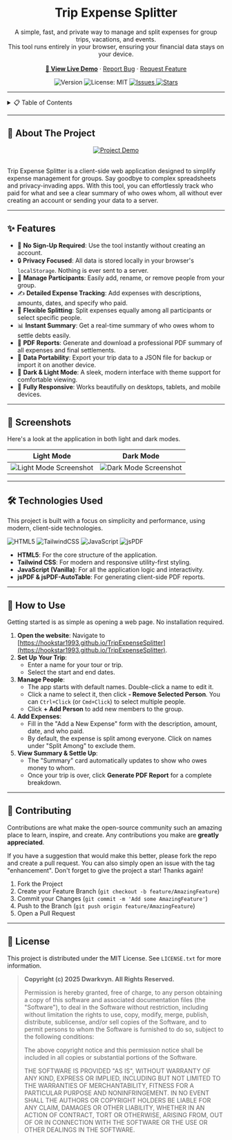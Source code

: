<div align="center">
  <h1 align="center">Trip Expense Splitter</h1>
  <p align="center">
    A simple, fast, and private way to manage and split expenses for group trips, vacations, and events.
    <br />
    This tool runs entirely in your browser, ensuring your financial data stays on your device.
    <br />
    <br />
    <a href="https://hookstar1993.github.io/TripExpenseSplitter/"><strong>🚀 View Live Demo</strong></a>
    ·
    <a href="https://github.com/hookstar1993/TripExpenseSplitter/issues">Report Bug</a>
    ·
    <a href="https://github.com/hookstar1993/TripExpenseSplitter/issues">Request Feature</a>
  </p>
</div>

<div align="center">
  <img src="https://img.shields.io/badge/Version-1.0.0-blue" alt="Version">
  <img src="https://img.shields.io/badge/License-MIT-yellow" alt="License: MIT">
  <a href="https://github.com/hookstar1993/TripExpenseSplitter/issues">
    <img src="https://img.shields.io/github/issues/hookstar1993/TripExpenseSplitter" alt="Issues">
  </a>
  <a href="https://github.com/hookstar1993/TripExpenseSplitter/stargazers">
    <img src="https://img.shields.io/github/stars/hookstar1993/TripExpenseSplitter" alt="Stars">
  </a>
</div>

---

<details>
  <summary>📋 Table of Contents</summary>
  <ol>
    <li><a href="#about-the-project">🌟 About The Project</a></li>
    <li><a href="#-features">✨ Features</a></li>
    <li><a href="#-screenshots">📸 Screenshots</a></li>
    <li><a href="#-technologies-used">🛠️ Technologies Used</a></li>
    <li><a href="#-how-to-use">🚀 How to Use</a></li>
    <li><a href="#-contributing">🤝 Contributing</a></li>
    <li><a href="#-license">📜 License</a></li>
  </ol>
</details>

---

## 🌟 About The Project

<div align="center">
  <a href="https://hookstar1993.github.io/TripExpenseSplitter/">
    <img src="https://hookstar1993.github.io/TripExpenseSplitter/img/LightMode.png" alt="Project Demo">
  </a>
</div>
<br>

Trip Expense Splitter is a client-side web application designed to simplify expense management for groups. Say goodbye to complex spreadsheets and privacy-invading apps. With this tool, you can effortlessly track who paid for what and see a clear summary of who owes whom, all without ever creating an account or sending your data to a server.

---

## ✨ Features

-   🚀 **No Sign-Up Required**: Use the tool instantly without creating an account.
-   🔒 **Privacy Focused**: All data is stored locally in your browser's `localStorage`. Nothing is ever sent to a server.
-   👥 **Manage Participants**: Easily add, rename, or remove people from your group.
-   ✍️ **Detailed Expense Tracking**: Add expenses with descriptions, amounts, dates, and specify who paid.
-   🧮 **Flexible Splitting**: Split expenses equally among all participants or select specific people.
-   📊 **Instant Summary**: Get a real-time summary of who owes whom to settle debts easily.
-   📄 **PDF Reports**: Generate and download a professional PDF summary of all expenses and final settlements.
-   💾 **Data Portability**: Export your trip data to a JSON file for backup or import it on another device.
-   🎨 **Dark & Light Mode**: A sleek, modern interface with theme support for comfortable viewing.
-   📱 **Fully Responsive**: Works beautifully on desktops, tablets, and mobile devices.

---

## 📸 Screenshots

Here's a look at the application in both light and dark modes.

| Light Mode                                                                                | Dark Mode                                                                              |
| ----------------------------------------------------------------------------------------- | -------------------------------------------------------------------------------------- |
| ![Light Mode Screenshot](https://hookstar1993.github.io/TripExpenseSplitter/img/LightMode.png) | ![Dark Mode Screenshot](https://hookstar1993.github.io/TripExpenseSplitter/img/DarkMode.png) |

---

## 🛠️ Technologies Used

This project is built with a focus on simplicity and performance, using modern, client-side technologies.

![HTML5](https://img.shields.io/badge/HTML5-E34F26?style=for-the-badge&logo=html5&logoColor=white)
![TailwindCSS](https://img.shields.io/badge/Tailwind_CSS-38B2AC?style=for-the-badge&logo=tailwind-css&logoColor=white)
![JavaScript](https://img.shields.io/badge/JavaScript-F7DF1E?style=for-the-badge&logo=javascript&logoColor=black)
![jsPDF](https://img.shields.io/badge/jsPDF-FF0000?style=for-the-badge&logo=adobe-acrobat-reader&logoColor=white)

-   **HTML5**: For the core structure of the application.
-   **Tailwind CSS**: For modern and responsive utility-first styling.
-   **JavaScript (Vanilla)**: For all the application logic and interactivity.
-   **jsPDF & jsPDF-AutoTable**: For generating client-side PDF reports.

---

## 🚀 How to Use

Getting started is as simple as opening a web page. No installation required.

1.  **Open the website**: Navigate to [https://hookstar1993.github.io/TripExpenseSplitter](https://hookstar1993.github.io/TripExpenseSplitter).
2.  **Set Up Your Trip**:
    -   Enter a name for your tour or trip.
    -   Select the start and end dates.
3.  **Manage People**:
    -   The app starts with default names. Double-click a name to edit it.
    -   Click a name to select it, then click **- Remove Selected Person**. You can `Ctrl+Click` (or `Cmd+Click`) to select multiple people.
    -   Click **+ Add Person** to add new members to the group.
4.  **Add Expenses**:
    -   Fill in the "Add a New Expense" form with the description, amount, date, and who paid.
    -   By default, the expense is split among everyone. Click on names under "Split Among" to exclude them.
5.  **View Summary & Settle Up**:
    -   The "Summary" card automatically updates to show who owes money to whom.
    -   Once your trip is over, click **Generate PDF Report** for a complete breakdown.

---

## 🤝 Contributing

Contributions are what make the open-source community such an amazing place to learn, inspire, and create. Any contributions you make are **greatly appreciated**.

If you have a suggestion that would make this better, please fork the repo and create a pull request. You can also simply open an issue with the tag "enhancement". Don't forget to give the project a star! Thanks again!

1.  Fork the Project
2.  Create your Feature Branch (`git checkout -b feature/AmazingFeature`)
3.  Commit your Changes (`git commit -m 'Add some AmazingFeature'`)
4.  Push to the Branch (`git push origin feature/AmazingFeature`)
5.  Open a Pull Request

---

## 📜 License

This project is distributed under the MIT License. See `LICENSE.txt` for more information.

> **Copyright (c) 2025 Dwarkvyn. All Rights Reserved.**
>
> Permission is hereby granted, free of charge, to any person obtaining a copy of this software and associated documentation files (the "Software"), to deal in the Software without restriction, including without limitation the rights to use, copy, modify, merge, publish, distribute, sublicense, and/or sell copies of the Software, and to permit persons to whom the Software is furnished to do so, subject to the following conditions:
>
> The above copyright notice and this permission notice shall be included in all copies or substantial portions of the Software.
>
> THE SOFTWARE IS PROVIDED "AS IS", WITHOUT WARRANTY OF ANY KIND, EXPRESS OR IMPLIED, INCLUDING BUT NOT LIMITED TO THE WARRANTIES OF MERCHANTABILITY, FITNESS FOR A PARTICULAR PURPOSE AND NONINFRINGEMENT. IN NO EVENT SHALL THE AUTHORS OR COPYRIGHT HOLDERS BE LIABLE FOR ANY CLAIM, DAMAGES OR OTHER LIABILITY, WHETHER IN AN ACTION OF CONTRACT, TORT OR OTHERWISE, ARISING FROM, OUT OF OR IN CONNECTION WITH THE SOFTWARE OR THE USE OR OTHER DEALINGS IN THE SOFTWARE.
